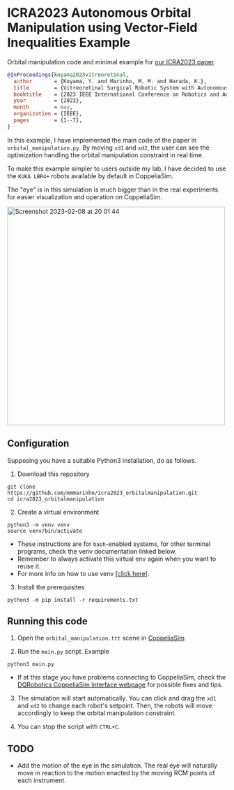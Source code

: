 # ICRA2023 Autonomous Orbital Manipulation using Vector-Field Inequalities Example

Orbital manipulation code and minimal example for [our ICRA2023 paper](https://arxiv.org/abs/2302.05567): 

```bib
@InProceedings{koyama2023vitreoretinal,
  author       = {Koyama, Y. and Marinho, M. M. and Harada, K.},
  title        = {Vitreoretinal Surgical Robotic System with Autonomous Orbital Manipulation using Vector-Field Inequalities},
  booktitle    = {2023 IEEE International Conference on Robotics and Automation (ICRA)},
  year         = {2023},
  month        = may,
  organization = {IEEE},
  pages        = {1--7},
}
```

In this example, I have implemented the main code of the paper in `orbital_manipulation.py`. 
By moving `xd1` and `xd2`, the user can see the optimization handling the orbital manipulation constraint in real time.

To make this example simpler to users outside my lab, I have decided to use the `KUKA LBR4+` robots available by default in CoppeliaSim. 

The "eye" is in this simulation is much bigger than in the real experiments for easier visualization and operation on CoppeliaSim.

<img width="500" alt="Screenshot 2023-02-08 at 20 01 44" src="https://user-images.githubusercontent.com/46012516/217511663-ccbacfbe-aeff-4b75-9588-16fb2ecc443e.png">

## Configuration

Supposing you have a suitable Python3 installation, do as follows.

1. Download this repository

```commandline
git clone https://github.com/mmmarinho/icra2023_orbitalmanipulation.git
cd icra2023_orbitalmanipulation
```

2. Create a virtual environment

```commandline
python3 -m venv venv
source venv/bin/activate
```

- These instructions are for `bash`-enabled systems, for other terminal programs, check the venv documentation linked below.
- Remember to always activate this virtual env again when you want to reuse it.
- For more info on how to use venv [[click here]](https://docs.python.org/3/tutorial/venv.html).

3. Install the prerequisites

```commandline
python3 -m pip install -r requirements.txt
```

## Running this code

1. Open the `orbital_manipulation.ttt` scene in [CoppeliaSim](https://www.coppeliarobotics.com/downloads)

2. Run the `main.py` script. Example

```commandline
python3 main.py
```

- If at this stage you have problems connecting to CoppeliaSim, check the [DQRobotics CoppeliaSim Interface webpage](https://dqroboticsgithubio.readthedocs.io/en/latest/installation/python.html#interface-with-coppeliasim-formely-v-rep) for possible fixes and tips.

3. The simulation will start automatically. You can click and drag the `xd1` and `xd2` to change each robot's setpoint. Then, the robots will move accordingly to keep the orbital manipulation constraint.

4. You can stop the script with `CTRL+C`.

## TODO

- Add the motion of the eye in the simulation. The real eye will naturally move in reaction to the motion enacted by the moving RCM points of each instrument.


